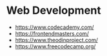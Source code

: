 # Web Development

- <https://www.codecademy.com/>
- <https://frontendmasters.com/>
- <https://www.theodinproject.com/>
- <https://www.freecodecamp.org/>
